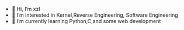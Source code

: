 - 👋 Hi, I’m xzl
- 👀 I’m interested in Kernel,Reverse Engineering, Software Engineering 
- 🌱 I’m currently learning Python,C,and some web development 
